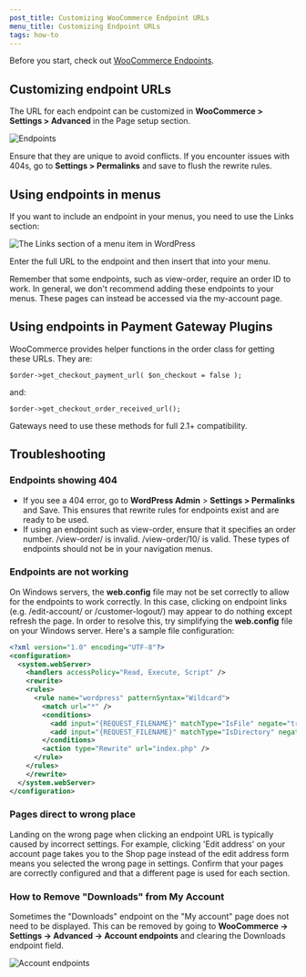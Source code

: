```yaml
---
post_title: Customizing WooCommerce Endpoint URLs
menu_title: Customizing Endpoint URLs
tags: how-to
---
```


Before you start, check out [WooCommerce Endpoints](./docs/woocommerce-endpoints). 

## Customizing endpoint URLs

The URL for each endpoint can be customized in **WooCommerce > Settings > Advanced** in the Page setup section.

![Endpoints](https://developer.woo.com/wp-content/uploads/2023/12/endpoints.png)

Ensure that they are unique to avoid conflicts. If you encounter issues with 404s, go to **Settings > Permalinks** and save to flush the rewrite rules.

## Using endpoints in menus

If you want to include an endpoint in your menus, you need to use the Links section:

![The Links section of a menu item in WordPress](https://developer.woo.com/wp-content/uploads/2023/12/2014-02-26-at-14.26.png)

Enter the full URL to the endpoint and then insert that into your menu.

Remember that some endpoints, such as view-order, require an order ID to work. In general, we don't recommend adding these endpoints to your menus. These pages can instead be accessed via the my-account page.

## Using endpoints in Payment Gateway Plugins

WooCommerce provides helper functions in the order class for getting these URLs. They are:

`$order->get_checkout_payment_url( $on_checkout = false );`

and:

`$order->get_checkout_order_received_url();`

Gateways need to use these methods for full 2.1+ compatibility.

## Troubleshooting

### Endpoints showing 404

-   If you see a 404 error, go to **WordPress Admin** > **Settings > Permalinks** and Save. This ensures that rewrite rules for endpoints exist and are ready to be used.
-   If using an endpoint such as view-order, ensure that it specifies an order number. /view-order/ is invalid. /view-order/10/ is valid. These types of endpoints should not be in your navigation menus.

### Endpoints are not working

On Windows servers, the **web.config** file may not be set correctly to allow for the endpoints to work correctly. In this case, clicking on endpoint links (e.g. /edit-account/ or /customer-logout/) may appear to do nothing except refresh the page. In order to resolve this, try simplifying the **web.config** file on your Windows server. Here's a sample file configuration:

```xml
<?xml version="1.0" encoding="UTF-8"?>
<configuration>
  <system.webServer>
    <handlers accessPolicy="Read, Execute, Script" />
    <rewrite>
    <rules>
      <rule name="wordpress" patternSyntax="Wildcard">
        <match url="*" />
        <conditions>
          <add input="{REQUEST_FILENAME}" matchType="IsFile" negate="true" />
          <add input="{REQUEST_FILENAME}" matchType="IsDirectory" negate="true" />
        </conditions>
        <action type="Rewrite" url="index.php" />
      </rule>
    </rules>
    </rewrite>
  </system.webServer>
</configuration>
```

### Pages direct to wrong place

Landing on the wrong page when clicking an endpoint URL is typically caused by incorrect settings. For example, clicking 'Edit address' on your account page takes you to the Shop page instead of the edit address form means you selected the wrong page in settings. Confirm that your pages are correctly configured and that a different page is used for each section.

### How to Remove "Downloads" from My Account

Sometimes the "Downloads" endpoint on the "My account" page does not need to be displayed. This can be removed by going to **WooCommerce → Settings → Advanced → Account endpoints** and clearing the Downloads endpoint field.

![Account endpoints](https://developer.woo.com/wp-content/uploads/2023/12/Screenshot-2023-04-09-at-11.45.58-PM.png)
